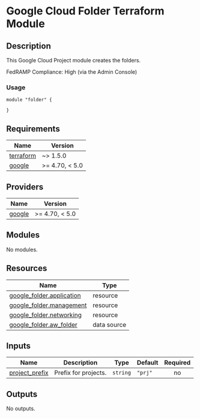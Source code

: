 # Google Cloud Folder Terraform Module

## Description
This Google Cloud Project module creates the folders.

FedRAMP Compliance: High (via the Admin Console) 

### Usage
```
module "folder" {

}
```
<!-- BEGIN_TF_DOCS -->
## Requirements

| Name | Version |
|------|---------|
| <a name="requirement_terraform"></a> [terraform](#requirement\_terraform) | ~> 1.5.0 |
| <a name="requirement_google"></a> [google](#requirement\_google) | >= 4.70, < 5.0 |

## Providers

| Name | Version |
|------|---------|
| <a name="provider_google"></a> [google](#provider\_google) | >= 4.70, < 5.0 |

## Modules

No modules.

## Resources

| Name | Type |
|------|------|
| [google_folder.application](https://registry.terraform.io/providers/hashicorp/google/latest/docs/resources/folder) | resource |
| [google_folder.management](https://registry.terraform.io/providers/hashicorp/google/latest/docs/resources/folder) | resource |
| [google_folder.networking](https://registry.terraform.io/providers/hashicorp/google/latest/docs/resources/folder) | resource |
| [google_folder.aw_folder](https://registry.terraform.io/providers/hashicorp/google/latest/docs/data-sources/folder) | data source |

## Inputs

| Name | Description | Type | Default | Required |
|------|-------------|------|---------|:--------:|
| <a name="input_project_prefix"></a> [project\_prefix](#input\_project\_prefix) | Prefix for projects. | `string` | `"prj"` | no |

## Outputs

No outputs.
<!-- END_TF_DOCS -->